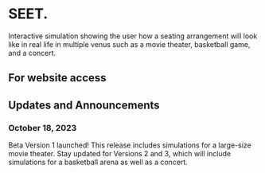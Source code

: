 # SEET.
Interactive simulation showing the user how a seating arrangement will look like in real life in multiple venus such as a movie theater, basketball game, and a concert. 

## For website access 

## Updates and Announcements

### October 18, 2023
Beta Version 1 launched! This release includes simulations for a large-size movie theater. Stay updated for Versions 2 and 3, which will include simulations for a basketball arena as well as a concert. 
